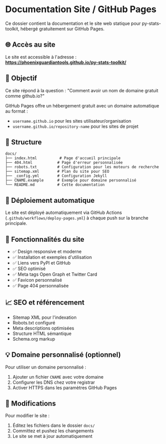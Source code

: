 # Documentation Site / GitHub Pages

Ce dossier contient la documentation et le site web statique pour py-stats-toolkit, hébergé gratuitement sur GitHub Pages.

## 🌐 Accès au site

Le site est accessible à l'adresse : **https://phoenixguardiantools.github.io/py-stats-toolkit/**

## 🎯 Objectif

Ce site répond à la question : "Comment avoir un nom de domaine gratuit comme github.io?"

GitHub Pages offre un hébergement gratuit avec un domaine automatique au format :
- `username.github.io` pour les sites utilisateur/organisation
- `username.github.io/repository-name` pour les sites de projet

## 📁 Structure

```
docs/
├── index.html          # Page d'accueil principale
├── 404.html           # Page d'erreur personnalisée
├── robots.txt         # Configuration pour les moteurs de recherche
├── sitemap.xml        # Plan du site pour SEO
├── _config.yml        # Configuration Jekyll
├── CNAME.example      # Exemple pour domaine personnalisé
└── README.md          # Cette documentation
```

## 🚀 Déploiement automatique

Le site est déployé automatiquement via GitHub Actions (`.github/workflows/deploy-pages.yml`) à chaque push sur la branche principale.

## 🎨 Fonctionnalités du site

- ✅ Design responsive et moderne
- ✅ Installation et exemples d'utilisation
- ✅ Liens vers PyPI et GitHub
- ✅ SEO optimisé
- ✅ Meta tags Open Graph et Twitter Card
- ✅ Favicon personnalisé
- ✅ Page 404 personnalisée

## 📈 SEO et référencement

- Sitemap XML pour l'indexation
- Robots.txt configuré
- Meta descriptions optimisées
- Structure HTML sémantique
- Schema.org markup

## 💡 Domaine personnalisé (optionnel)

Pour utiliser un domaine personnalisé :
1. Ajouter un fichier `CNAME` avec votre domaine
2. Configurer les DNS chez votre registrar
3. Activer HTTPS dans les paramètres GitHub Pages

## 🔧 Modifications

Pour modifier le site :
1. Éditez les fichiers dans le dossier `docs/`
2. Committez et pushez les changements
3. Le site se met à jour automatiquement